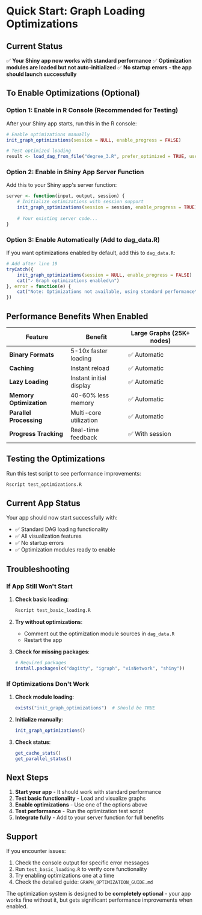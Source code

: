 # Quick Start: Graph Loading Optimizations

## Current Status

✅ **Your Shiny app now works with standard performance**
✅ **Optimization modules are loaded but not auto-initialized** 
✅ **No startup errors - the app should launch successfully**

## To Enable Optimizations (Optional)

### Option 1: Enable in R Console (Recommended for Testing)

After your Shiny app starts, run this in the R console:

```r
# Enable optimizations manually
init_graph_optimizations(session = NULL, enable_progress = FALSE)

# Test optimized loading
result <- load_dag_from_file("degree_3.R", prefer_optimized = TRUE, use_cache = TRUE)
```

### Option 2: Enable in Shiny App Server Function

Add this to your Shiny app's server function:

```r
server <- function(input, output, session) {
    # Initialize optimizations with session support
    init_graph_optimizations(session = session, enable_progress = TRUE)
    
    # Your existing server code...
}
```

### Option 3: Enable Automatically (Add to dag_data.R)

If you want optimizations enabled by default, add this to `dag_data.R`:

```r
# Add after line 19
tryCatch({
    init_graph_optimizations(session = NULL, enable_progress = FALSE)
    cat("✓ Graph optimizations enabled\n")
}, error = function(e) {
    cat("Note: Optimizations not available, using standard performance\n")
})
```

## Performance Benefits When Enabled

| Feature | Benefit | Large Graphs (25K+ nodes) |
|---------|---------|---------------------------|
| **Binary Formats** | 5-10x faster loading | ✅ Automatic |
| **Caching** | Instant reload | ✅ Automatic |
| **Lazy Loading** | Instant initial display | ✅ Automatic |
| **Memory Optimization** | 40-60% less memory | ✅ Automatic |
| **Parallel Processing** | Multi-core utilization | ✅ Automatic |
| **Progress Tracking** | Real-time feedback | ✅ With session |

## Testing the Optimizations

Run this test script to see performance improvements:

```bash
Rscript test_optimizations.R
```

## Current App Status

Your app should now start successfully with:
- ✅ Standard DAG loading functionality
- ✅ All visualization features
- ✅ No startup errors
- ✅ Optimization modules ready to enable

## Troubleshooting

### If App Still Won't Start

1. **Check basic loading**:
   ```bash
   Rscript test_basic_loading.R
   ```

2. **Try without optimizations**:
   - Comment out the optimization module sources in `dag_data.R`
   - Restart the app

3. **Check for missing packages**:
   ```r
   # Required packages
   install.packages(c("dagitty", "igraph", "visNetwork", "shiny"))
   ```

### If Optimizations Don't Work

1. **Check module loading**:
   ```r
   exists("init_graph_optimizations")  # Should be TRUE
   ```

2. **Initialize manually**:
   ```r
   init_graph_optimizations()
   ```

3. **Check status**:
   ```r
   get_cache_stats()
   get_parallel_status()
   ```

## Next Steps

1. **Start your app** - It should work with standard performance
2. **Test basic functionality** - Load and visualize graphs
3. **Enable optimizations** - Use one of the options above
4. **Test performance** - Run the optimization test script
5. **Integrate fully** - Add to your server function for full benefits

## Support

If you encounter issues:

1. Check the console output for specific error messages
2. Run `test_basic_loading.R` to verify core functionality
3. Try enabling optimizations one at a time
4. Check the detailed guide: `GRAPH_OPTIMIZATION_GUIDE.md`

The optimization system is designed to be **completely optional** - your app works fine without it, but gets significant performance improvements when enabled.
